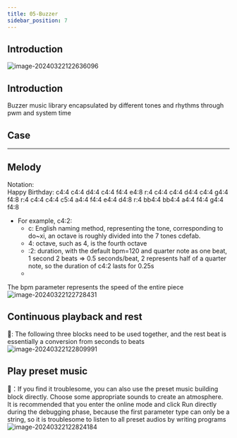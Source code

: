 ```yaml
---
title: 05-Buzzer
sidebar_position: 7
---
```



## Introduction

![image-20240322122636096](https://learn.kittenbot.cn/2024md_pic/image-20240322122636096.png)





## Introduction
Buzzer music library encapsulated by different tones and rhythms through pwm and system time





## Case
---





## Melody
Notation:<br />
Happy Birthday: c4:4 c4:4 d4:4 c4:4 f4:4 e4:8 r:4 c4:4 c4:4 d4:4 c4:4 g4:4 f4:8 r:4 c4:4 c4:4 c5:4 a4:4 f4:4 e4:4 d4:8 r:4 bb4:4 bb4:4 a4:4 f4:4 g4:4 f4:8

- For example, c4:2:
   - c: English naming method, representing the tone, corresponding to do~xi, an octave is roughly divided into the 7 tones cdefab.
   - 4: octave, such as 4, is the fourth octave
   - :2: duration, with the default bpm=120 and quarter note as one beat, 1 second 2 beats => 0.5 seconds/beat, 2 represents half of a quarter note, so the duration of c4:2 lasts for 0.25s
   - <br />
The bpm parameter represents the speed of the entire piece<br />
![image-20240322122728431](https://learn.kittenbot.cn/2024md_pic/image-20240322122728431.png)





## Continuous playback and rest
📑: The following three blocks need to be used together, and the rest beat is essentially a conversion from seconds to beats <br />![image-20240322122809991](https://learn.kittenbot.cn/2024md_pic/image-20240322122809991.png)





## Play preset music
📑：If you find it troublesome, you can also use the preset music building block directly. Choose some appropriate sounds to create an atmosphere.<br />It is recommended that you enter the online mode and click Run directly during the debugging phase, because the first parameter type can only be a string, so it is troublesome to listen to all preset audios by writing programs<br />![image-20240322122824184](https://learn.kittenbot.cn/2024md_pic/image-20240322122824184.png)



